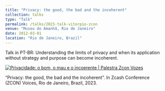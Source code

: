 ```yaml
---
title: "Privacy: the good, the bad and the incoherent"
collection: talks
type: "Talk"
permalink: /talks/2023-talk-vitorpio-zcon
venue: "Museu do Amanhã, Rio de Janeiro"
date: 2012-03-01
location: "Rio de Janeiro, Brazil"
---
```


Talk in PT-BR: Understanding the limits of privacy and when its application without strategy and purpose can become incoherent.

[![Privacidade: o bom, o mau e o incoerente | Palestra Zcon Vozes](https://markdown-videos-api.jorgenkh.no/url?url=https%3A%2F%2Fwww.youtube.com%2Fwatch%3Fv%3Dh6KOw5h0_bk)](https://www.youtube.com/watch?v=h6KOw5h0_bk)

“Privacy: the good, the bad and the incoherent”. In Zcash Conference (ZCON) Voices, Rio de Janeiro, Brazil, 2023.
